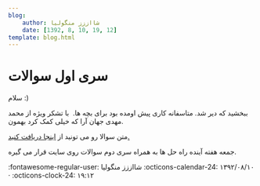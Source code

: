 ```yaml
---
blog:
    author: شااززز منگولیا
    date: [1392, 8, 10, 19, 12]
template: blog.html
---
```

# سری اول سوالات

<div class="cnt">
سلام :)<p></p>
<p>ببخشید که دیر شد. متاسفانه کاری پیش اومده بود برای بچه ها.  با تشکر ویژه از محمد مهدی جهان آرا که خیلی کمک کرد بهمون.</p>
<p>متن سوالا رو می تونید از <a href="http://bayanbox.ir/id/8179545308876647308?info" target="_blank">اینجا دریافت کنید.</a></p>
<p>جمعه هفته آینده راه حل ها به همراه سری دوم سوالات روی سایت قرار می گیره.</p>
<p></p>
</div>

<div class="blog-info" markdown>
<span class="blog-author">
:fontawesome-regular-user: شااززز منگولیا
</span>
<span class="blog-date">
:octicons-calendar-24: ۱۳۹۲/۰۸/۱۰ · :octicons-clock-24: ۱۹:۱۲
</span>
</div>

